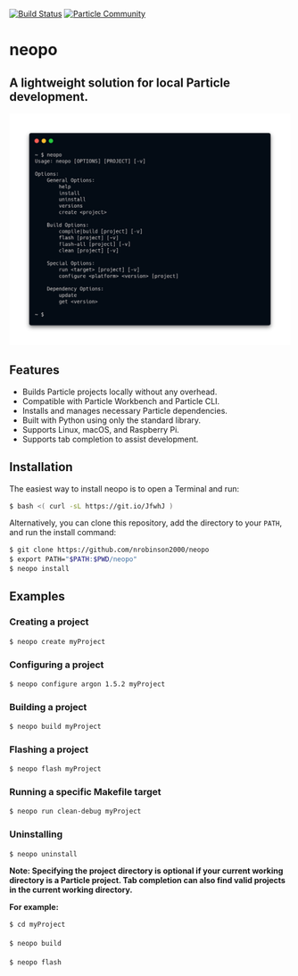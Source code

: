 [![Build Status](https://travis-ci.org/nrobinson2000/neopo.svg?branch=master)](https://travis-ci.org/nrobinson2000/neopo)
[![Particle Community](https://img.shields.io/badge/particle-community-informational)](https://community.particle.io/t/neopo-a-lightweight-solution-for-local-particle-development/56378?u=nrobinson2000)

# neopo
## A lightweight solution for local Particle development.

![Neopo Screenshot](docs/carbon-neopo.png)

## Features

- Builds Particle projects locally without any overhead.
- Compatible with Particle Workbench and Particle CLI.
- Installs and manages necessary Particle dependencies.
- Built with Python using only the standard library.
- Supports Linux, macOS, and Raspberry Pi.
- Supports tab completion to assist development.

## Installation

The easiest way to install neopo is to open a Terminal and run:

```bash
$ bash <( curl -sL https://git.io/JfwhJ )
```

Alternatively, you can clone this repository, add the directory to your `PATH`, and run the install command:

```bash
$ git clone https://github.com/nrobinson2000/neopo
$ export PATH="$PATH:$PWD/neopo"
$ neopo install
```

## Examples

### Creating a project

```bash
$ neopo create myProject
```

### Configuring a project

```bash
$ neopo configure argon 1.5.2 myProject
```

### Building a project

```bash
$ neopo build myProject
```

### Flashing a project

```bash
$ neopo flash myProject
```

### Running a specific Makefile target

```bash
$ neopo run clean-debug myProject
```

### Uninstalling

```bash
$ neopo uninstall
```

**Note: Specifying the project directory is optional if your current working directory is a Particle project. Tab completion can also find valid projects in the current working directory.**

**For example:**

```bash
$ cd myProject

$ neopo build

$ neopo flash
```